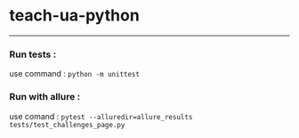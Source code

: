 # teach-ua-python
- - -
### Run tests :
use command : `python -m unittest`
### Run with allure :
use comand : `pytest --alluredir=allure_results tests/test_challenges_page.py`